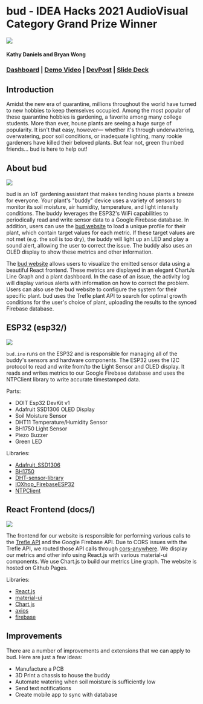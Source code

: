 # bud - IDEA Hacks 2021 AudioVisual Category Grand Prize Winner
![](https://challengepost-s3-challengepost.netdna-ssl.com/photos/production/software_photos/001/355/753/datas/gallery.jpg)

#### Kathy Daniels and Bryan Wong
### [Dashboard](https://bryanjwong.github.io/bud/) | [Demo Video](https://youtu.be/a44sxq7Y4WQ) | [DevPost](https://devpost.com/software/bud-pq9jdr) | [Slide Deck](https://docs.google.com/presentation/d/1ApXYLpTveTEwwH3yQijMfoTFlVSydzYXCT7clnN1dxA/edit?usp=sharing)

## Introduction
Amidst the new era of quarantine, millions throughout the world have turned to new hobbies to keep themselves occupied. Among the most popular of these quarantine hobbies is gardening, a favorite among many college students. More than ever, house plants are seeing a huge surge of popularity. It isn't that easy, however— whether it's through underwatering, overwatering, poor soil conditions, or inadequate lighting, many rookie gardeners have killed their beloved plants. But fear not, green thumbed friends... bud is here to help out!

## About bud
![](https://challengepost-s3-challengepost.netdna-ssl.com/photos/production/software_photos/001/347/287/datas/gallery.jpg)

bud is an IoT gardening assistant that makes tending house plants a breeze for everyone. Your plant's "buddy" device uses a variety of sensors to monitor its soil moisture, air humidity, temperature, and light intensity conditions. The buddy leverages the ESP32's WiFi capabilities to periodically read and write sensor data to a Google Firebase database. In addition, users can use the [bud website](https://bryanjwong.github.io/bud/) to load a unique profile for their plant, which contain target values for each metric. If these target values are not met (e.g. the soil is too dry), the buddy will light up an LED and play a sound alert, allowing the user to correct the issue. The buddy also uses an OLED display to show these metrics and other information.

The [bud website](https://bryanjwong.github.io/bud/) allows users to visualize the emitted sensor data  using a beautiful React frontend. These metrics are displayed in an elegant ChartJs Line Graph and a plant dashboard. In the case of an issue, the activity log will display various alerts with information on how to correct the problem. Users can also use the bud website to configure the system for their specific plant. bud uses the Trefle plant API to search for optimal growth conditions for the user's choice of plant, uploading the results to the synced Firebase database.

## ESP32 (esp32/)
![](https://challengepost-s3-challengepost.netdna-ssl.com/photos/production/software_photos/001/347/288/datas/gallery.jpg)

`bud.ino` runs on the ESP32 and is responsible for managing all of the buddy's sensors and hardware components. The ESP32 uses the I2C protocol to read and write from/to the Light Sensor and OLED display. It reads and writes metrics to our Google Firebase database and uses the NTPClient library to write accurate timestamped data. 

Parts:
* DOIT Esp32 DevKit v1
* Adafruit SSD1306 OLED Display
* Soil Moisture Sensor
* DHT11 Temperature/Humidity Sensor
* BH1750 Light Sensor
* Piezo Buzzer
* Green LED

Libraries:
* [Adafruit_SSD1306](https://github.com/adafruit/Adafruit_SSD1306)
* [BH1750](https://github.com/claws/BH1750)
* [DHT-sensor-library](https://github.com/adafruit/DHT-sensor-library)
* [IOXhop_FirebaseESP32](https://github.com/ioxhop/IOXhop_FirebaseESP32)
* [NTPClient](https://github.com/taranais/NTPClient)

## React Frontend (docs/)
![](https://challengepost-s3-challengepost.netdna-ssl.com/photos/production/software_photos/001/347/241/datas/gallery.jpg)

The frontend for our website is responsible for performing various calls to the [Trefle API](https://docs.trefle.io/) and the Google Firebase API. Due to CORS issues with the Trefle API, we routed those API calls through [cors-anywhere](https://github.com/Rob--W/cors-anywhere). We display our metrics and other info using React.js with various material-ui components. We use Chart.js to build our metrics Line graph. The website is hosted on Github Pages.

Libraries:
* [React.js](https://reactjs.org/)
* [material-ui](https://material-ui.com/)
* [Chart.js](https://www.chartjs.org/)
* [axios](https://www.npmjs.com/package/axios)
* [firebase](https://firebase.google.com/docs/reference)

## Improvements 
There are a number of improvements and extensions that we can apply to bud. Here are just a few ideas:
* Manufacture a PCB
* 3D Print a chassis to house the buddy
* Automate watering when soil moisture is sufficiently low
* Send text notifications
* Create mobile app to sync with database
